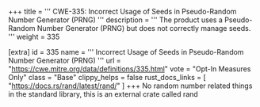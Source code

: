 +++
title = '''
CWE-335: Incorrect Usage of Seeds in Pseudo-Random Number Generator (PRNG)
'''
description	= '''
The product uses a Pseudo-Random Number Generator (PRNG) but does not correctly manage seeds.
'''
weight = 335

[extra]
id = 335
name = '''
Incorrect Usage of Seeds in Pseudo-Random Number Generator (PRNG)
'''
url = "https://cwe.mitre.org/data/definitions/335.html"
vote = "Opt-In Measures Only"
class = "Base"
clippy_helps = false
rust_docs_links = [
	"https://docs.rs/rand/latest/rand/"
]
+++
No random number related things in the standard library, this is an external crate called rand